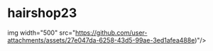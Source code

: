 # hairshop23
img width="500" src="https://github.com/user-attachments/assets/27e047da-6258-43d5-99ae-3ed1afea488e)"/>
